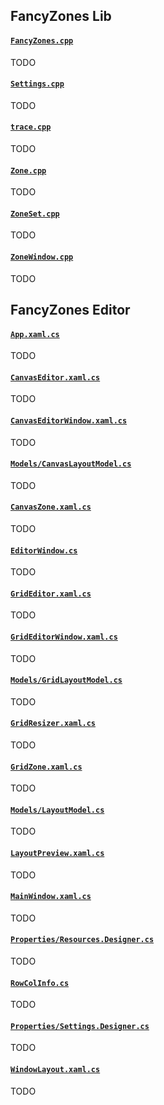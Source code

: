 ## FancyZones Lib

#### [`FancyZones.cpp`](/src/modules/fancyzones/lib/FancyZones.cpp)
TODO

#### [`Settings.cpp`](/src/modules/fancyzones/lib/Settings.cpp)
TODO

#### [`trace.cpp`](/src/modules/fancyzones/lib/trace.cpp)
TODO

#### [`Zone.cpp`](/src/modules/fancyzones/lib/Zone.cpp)
TODO

#### [`ZoneSet.cpp`](/src/modules/fancyzones/lib/ZoneSet.cpp)
TODO

#### [`ZoneWindow.cpp`](/src/modules/fancyzones/lib/ZoneWindow.cpp)
TODO

## FancyZones Editor

#### [`App.xaml.cs`](/src/modules/fancyzones/editor/FancyZonesEditor/App.xaml.cs)
TODO

#### [`CanvasEditor.xaml.cs`](/src/modules/fancyzones/editor/FancyZonesEditor/CanvasEditor.xaml.cs)
TODO

#### [`CanvasEditorWindow.xaml.cs`](/src/modules/fancyzones/editor/FancyZonesEditor/CanvasEditorWindow.xaml.cs)
TODO

#### [`Models/CanvasLayoutModel.cs`](/src/modules/fancyzones/editor/FancyZonesEditor/Models/CanvasLayoutModel.cs)
TODO

#### [`CanvasZone.xaml.cs`](/src/modules/fancyzones/editor/FancyZonesEditor/CanvasZone.xaml.cs)
TODO

#### [`EditorWindow.cs`](/src/modules/fancyzones/editor/FancyZonesEditor/EditorWindow.cs)
TODO

#### [`GridEditor.xaml.cs`](/src/modules/fancyzones/editor/FancyZonesEditor/GridEditor.xaml.cs)
TODO

#### [`GridEditorWindow.xaml.cs`](/src/modules/fancyzones/editor/FancyZonesEditor/GridEditorWindow.xaml.cs)
TODO

#### [`Models/GridLayoutModel.cs`](/src/modules/fancyzones/editor/FancyZonesEditor/Models/GridLayoutModel.cs)
TODO

#### [`GridResizer.xaml.cs`](/src/modules/fancyzones/editor/FancyZonesEditor/GridResizer.xaml.cs)
TODO

#### [`GridZone.xaml.cs`](/src/modules/fancyzones/editor/FancyZonesEditor/GridZone.xaml.cs)
TODO

#### [`Models/LayoutModel.cs`](/src/modules/fancyzones/editor/FancyZonesEditor/Models/LayoutModel.cs)
TODO

#### [`LayoutPreview.xaml.cs`](/src/modules/fancyzones/editor/FancyZonesEditor/LayoutPreview.xaml.cs)
TODO

#### [`MainWindow.xaml.cs`](/src/modules/fancyzones/editor/FancyZonesEditor/MainWindow.xaml.cs)
TODO

#### [`Properties/Resources.Designer.cs`](/src/modules/fancyzones/editor/FancyZonesEditor/Properties/Resources.Designer.cs)
TODO

#### [`RowColInfo.cs`](/src/modules/fancyzones/editor/FancyZonesEditor/RowColInfo.cs)
TODO

#### [`Properties/Settings.Designer.cs`](/src/modules/fancyzones/editor/FancyZonesEditor/Properties/Settings.Designer.cs)
TODO

#### [`WindowLayout.xaml.cs`](/src/modules/fancyzones/editor/FancyZonesEditor/WindowLayout.xaml.cs)
TODO

